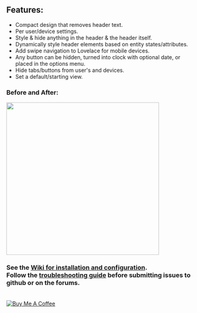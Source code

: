 ## Features:

* Compact design that removes header text.
* Per user/device settings.
* Style & hide anything in the header & the header itself.
* Dynamically style header elements based on entity states/attributes.
* Add swipe navigation to Lovelace for mobile devices.
* Any button can be hidden, turned into clock with optional date, or placed in the options menu.
* Hide tabs/buttons from user's and devices.
* Set a default/starting view.

### Before and After:
<img src="https://github.com/maykar/compact-custom-header/blob/master/example.gif?raw=true" width="400px">

### See the <a href="https://github.com/maykar/compact-custom-header/wiki" target="_blank">Wiki for installation and configuration</a>.<br>Follow the <a href="https://github.com/maykar/compact-custom-header/wiki/Troubleshooting" target="_blank">troubleshooting guide</a> before submitting issues to github or on the forums.<br><br>
<a href="https://www.buymeacoffee.com/FgwNR2l" target="_blank"><img src="https://www.buymeacoffee.com/assets/img/custom_images/black_img.png" alt="Buy Me A Coffee" style="height: auto !important;width: auto !important;" ></a><br>
